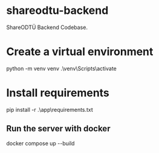 # shareodtu-backend
ShareODTÜ Backend Codebase.

# Create a virtual environment
python -m venv venv
.\venv\Scripts\activate

# Install requirements
pip install -r .\app\requirements.txt

## Run the server with docker
docker compose up --build
